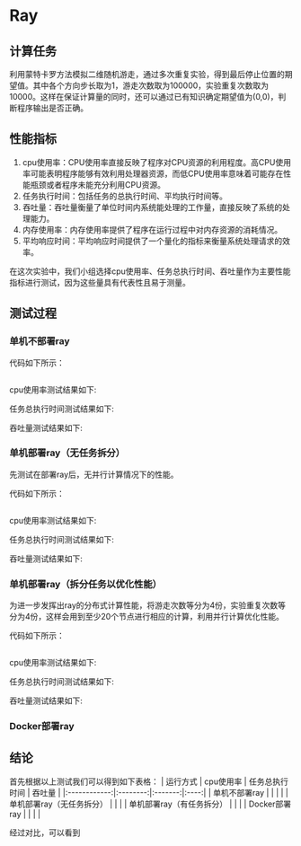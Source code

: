 # Ray
## 计算任务
利用蒙特卡罗方法模拟二维随机游走，通过多次重复实验，得到最后停止位置的期望值。其中各个方向步长取为1，游走次数取为100000，实验重复次数取为10000。这样在保证计算量的同时，还可以通过已有知识确定期望值为(0,0)，判断程序输出是否正确。
## 性能指标
1. cpu使用率：CPU使用率直接反映了程序对CPU资源的利用程度。高CPU使用率可能表明程序能够有效利用处理器资源，而低CPU使用率意味着可能存在性能瓶颈或者程序未能充分利用CPU资源。
2. 任务执行时间：包括任务的总执行时间、平均执行时间等。
3. 吞吐量：吞吐量衡量了单位时间内系统能处理的工作量，直接反映了系统的处理能力。
4. 内存使用率：内存使用率提供了程序在运行过程中对内存资源的消耗情况。
5. 平均响应时间：平均响应时间提供了一个量化的指标来衡量系统处理请求的效率。

在这次实验中，我们小组选择cpu使用率、任务总执行时间、吞吐量作为主要性能指标进行测试，因为这些量具有代表性且易于测量。
## 测试过程
### 单机不部署ray
代码如下所示：
```python
```
cpu使用率测试结果如下:

任务总执行时间测试结果如下:

吞吐量测试结果如下:

### 单机部署ray（无任务拆分）
先测试在部署ray后，无并行计算情况下的性能。

代码如下所示：
```python
```
cpu使用率测试结果如下:

任务总执行时间测试结果如下:

吞吐量测试结果如下:

### 单机部署ray（拆分任务以优化性能）
为进一步发挥出ray的分布式计算性能，将游走次数等分为4份，实验重复次数等分为4份，这样会用到至少20个节点进行相应的计算，利用并行计算优化性能。

代码如下所示：
```python
```
cpu使用率测试结果如下:

任务总执行时间测试结果如下:

吞吐量测试结果如下:
### Docker部署ray

## 结论
首先根据以上测试我们可以得到如下表格：
| 运行方式 | cpu使用率 | 任务总执行时间 | 吞吐量 |
|:------------:|:--------:|:-------:|:----:|
| 单机不部署ray  |    |    |          |
| 单机部署ray（无任务拆分）  |     |    |
| 单机部署ray（有任务拆分）  |     |    |
| Docker部署ray  |     |    |          |

经过对比，可以看到